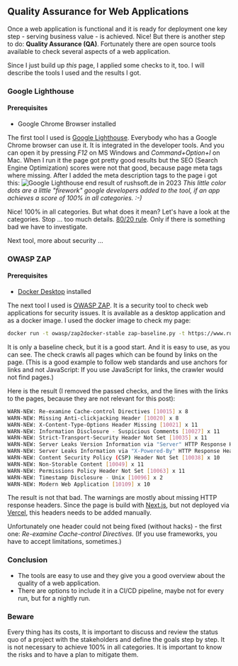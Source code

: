 ## Quality Assurance for Web Applications

Once a web application is functional and it is ready for deployment one key step - serving business value - is achieved. Nice!
But there is another step to do: **Quality Assurance (QA)**.
Fortunately there are open source tools available to check several aspects of a web application.

Since I just build up _this_ page, I applied some checks to it, too. I will describe the tools I used and the results I got.

### Google Lighthouse

#### Prerequisites

- Google Chrome Browser installed

The first tool I used is [Google Lighthouse](https://developers.google.com/web/tools/lighthouse/).
Everybody who has a Google Chrome browser can use it. It is integrated in the developer tools.
And you can open it by pressing _F12_ on MS Windows and _Command+Option+I_ on Mac.
When I run it the page got pretty good results but the SEO (Search Engine Optimization) scores were not that good, because page meta tags where missing.
After I added the meta description tags to the page i got this:
![Google Lighthouse end result of rushsoft.de in 2023](/blog/lighthouse-result-rushsoft-de-2023.png)
_This little color dots are a little "firework" google developers added to the tool, if an app achieves a score of 100% in all categories. :-)_

Nice! 100% in all categories. But what does it mean? Let's have a look at the categories.
Stop ... too much details. [80/20 rule](https://en.wikipedia.org/wiki/Pareto_principle). Only if there is something bad we have to investigate.

Next tool, more about security ...

### OWASP ZAP

#### Prerequisites

- [Docker Desktop](https://www.docker.com/products/docker-desktop/) installed

The next tool I used is [OWASP ZAP](https://www.zaproxy.org/).
It is a security tool to check web applications for security issues.
It is available as a desktop application and as a docker image.
I used the docker image to check my page:

```bash
docker run -t owasp/zap2docker-stable zap-baseline.py -t https://www.rushsoft.de
```

It is only a baseline check, but it is a good start. And it is easy to use, as you can see.
The check crawls all pages which can be found by links on the page.
(This is a good example to follow web standards and use anchors for links and not JavaScript: If you use JavaScript for links, the crawler would not find pages.)

Here is the result (I removed the passed checks, and the lines with the links to the pages, because they are not relevant for this post):

```bash
WARN-NEW: Re-examine Cache-control Directives [10015] x 8
WARN-NEW: Missing Anti-clickjacking Header [10020] x 8
WARN-NEW: X-Content-Type-Options Header Missing [10021] x 11
WARN-NEW: Information Disclosure - Suspicious Comments [10027] x 11
WARN-NEW: Strict-Transport-Security Header Not Set [10035] x 11
WARN-NEW: Server Leaks Version Information via "Server" HTTP Response Header Field [10036] x 11
WARN-NEW: Server Leaks Information via "X-Powered-By" HTTP Response Header Field(s) [10037] x 10
WARN-NEW: Content Security Policy (CSP) Header Not Set [10038] x 10
WARN-NEW: Non-Storable Content [10049] x 11
WARN-NEW: Permissions Policy Header Not Set [10063] x 11
WARN-NEW: Timestamp Disclosure - Unix [10096] x 2
WARN-NEW: Modern Web Application [10109] x 10
```

The result is not that bad. The warnings are mostly about missing HTTP response headers.
Since the page is build with [Next.js](https://nextjs.org/), but not deployed via [Vercel](https://vercel.com/), this headers needs to be added manually.

Unfortunately one header could not being fixed (without hacks) - the first one: _Re-examine Cache-control Directives_.
(If you use frameworks, you have to accept limitations, sometimes.)

### Conclusion

- The tools are easy to use and they give you a good overview about the quality of a web application.
- There are options to include it in a CI/CD pipeline, maybe not for every run, but for a nightly run.

### Beware

Every thing has its costs, It is important to discuss and review the status quo of a project with the stakeholders and define the goals step by step.
It is not necessary to achieve 100% in all categories. It is important to know the risks and to have a plan to mitigate them.
